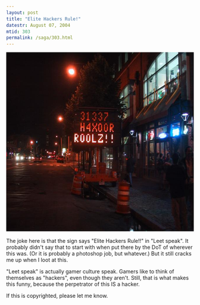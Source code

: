 ```yaml
---
layout: post
title: "Elite Hackers Rule!"
datestr: August 07, 2004
mtid: 303
permalink: /saga/303.html
---
```

<img alt="1337.jpg" src="/pics/1337.jpg" width="640" height="480" border="0" />

The joke here is that the sign says "Elite Hackers Rule!!" in "Leet speak".  It probably didn't say that to start with when put there by the DoT of wherever this was.  (Or it is probably a photoshop job, but whatever.)  But it still cracks me up when I loot at this.

"Leet speak" is actually gamer culture speak.  Gamers like to think of themselves as "hackers", even though they aren't.  Still, that is what makes this funny, because the perpetrator of this IS a hacker.

If this is copyrighted, please let me know.

